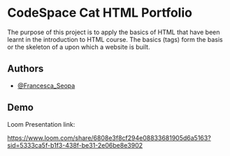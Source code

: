 
# CodeSpace Cat HTML Portfolio

The purpose of this project is to apply the basics of HTML that have been learnt in the introduction to HTML course. The basics (tags) form the basis or the skeleton of a upon which a website is built.


## Authors

- [@Francesca_Seopa](https://www.github.com/charbileigh)


## Demo

Loom Presentation link:

https://www.loom.com/share/6808e3f8cf294e08833681905d6a5163?sid=5333ca5f-b1f3-438f-be31-2e06be8e3902 



